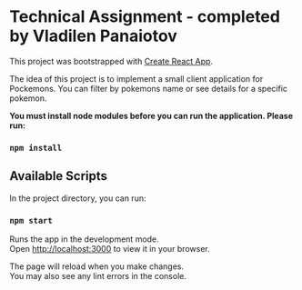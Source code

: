 #  Technical Assignment - completed by Vladilen Panaiotov

This project was bootstrapped with [Create React App](https://github.com/facebook/create-react-app). 

The idea of this project is to implement a small client application for Pockemons. You can filter by pokemons name or see details for a specific pokemon.

**You must install node modules before you can run the application. Please run:**
### `npm install`

## Available Scripts

In the project directory, you can run:

### `npm start`

Runs the app in the development mode.\
Open [http://localhost:3000](http://localhost:3000) to view it in your browser.

The page will reload when you make changes.\
You may also see any lint errors in the console.
